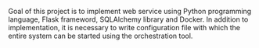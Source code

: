 Goal of this project is to implement web service using Python programming language, Flask frameword, SQLAlchemy library and Docker. 
In addition to implementation, it is necessary to write configuration file with which the entire system can be started using the orchestration tool.
